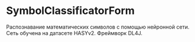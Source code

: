 # SymbolClassificatorForm

Распознавание математических символов с помощью нейронной сети.
Сеть обучена на датасете HASYv2.
Фреймворк DL4J.
